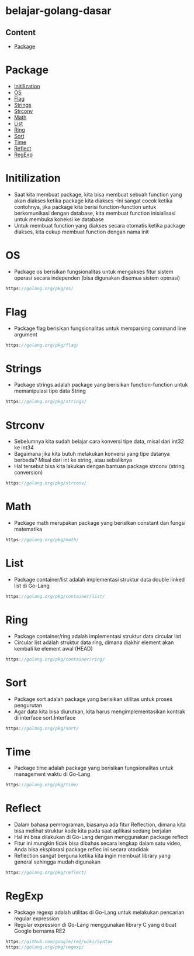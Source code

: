 # belajar-golang-dasar

## Content
- [Package](#Package)

# Package
- [Initilization](#Initilization)
- [OS](#OS)
- [Flag](#Flag)
- [Strings](#Strings)
- [Strconv](#Strconv)
- [Math](#Math)
- [List](#List)
- [Ring](#Ring)
- [Sort](#Sort)
- [Time](#Time)
- [Reflect](#Reflect)
- [RegExp](#RegExp)
# Initilization
- Saat kita membuat package, kita bisa membuat sebuah function yang akan diakses ketika package kita diakses
-Ini sangat cocok ketika contohnya, jika package kita berisi function-function untuk berkomunikasi dengan database, kita membuat function inisialisasi untuk membuka koneksi ke database
- Untuk membuat function yang diakses secara otomatis ketika package diakses, kita cukup membuat function dengan nama init

# OS
- Package os berisikan fungsionalitas untuk mengakses fitur sistem operasi secara independen (bisa digunakan  disemua sistem operasi)
```go
https://golang.org/pkg/os/
```

# Flag
- Package flag berisikan fungsionalitas untuk memparsing command line argument
```go
https://golang.org/pkg/flag/
```

# Strings
- Package strings adalah package yang berisikan function-function untuk memanipulasi tipe data String
```go
https://golang.org/pkg/strings/
```

# Strconv
- Sebelumnya kita sudah belajar cara konversi tipe data, misal dari int32 ke int34
- Bagaimana jika kita butuh melakukan konversi yang tipe datanya berbeda? Misal dari int ke string, atau sebaliknya
- Hal tersebut bisa kita lakukan dengan bantuan package strconv (string conversion)
```go
https://golang.org/pkg/strconv/
```

# Math
- Package math merupakan package yang berisikan constant dan fungsi matematika
```go
https://golang.org/pkg/math/
```

# List
- Package container/list adalah implementasi struktur data double linked list di Go-Lang
```go
https://golang.org/pkg/container/list/
```

# Ring
- Package container/ring adalah implementasi struktur data circular list
- Circular list adalah struktur data ring, dimana diakhir element akan kembali ke element awal (HEAD)
```go
https://golang.org/pkg/container/ring/
```

# Sort
- Package sort adalah package yang berisikan utilitas untuk proses pengurutan
- Agar data kita bisa diurutkan, kita harus mengimplementasikan kontrak di interface sort.Interface
```go
https://golang.org/pkg/sort/
```

# Time
- Package time adalah package yang berisikan fungsionalitas untuk management waktu di Go-Lang
```go
https://golang.org/pkg/time/
```

# Reflect
- Dalam bahasa pemrograman, biasanya ada fitur Reflection, dimana kita bisa melihat struktur kode kita pada saat aplikasi sedang berjalan
- Hal ini bisa dilakukan di Go-Lang dengan menggunakan package reflect
- Fitur ini mungkin tidak bisa dibahas secara lengkap dalam satu video, Anda bisa eksplorasi package reflec ini secara otodidak
- Reflection sangat berguna ketika kita ingin membuat library yang general sehingga mudah digunakan
```go
https://golang.org/pkg/reflect/
```

# RegExp
- Package regexp adalah utilitas di Go-Lang untuk melakukan pencarian regular expression
- Regular expression di Go-Lang menggunakan library C yang dibuat Google bernama RE2
```go
https://github.com/google/re2/wiki/Syntax
https://golang.org/pkg/regexp/
```